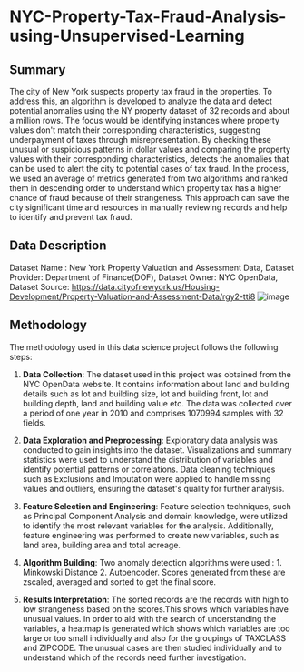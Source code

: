 # NYC-Property-Tax-Fraud-Analysis-using-Unsupervised-Learning
## Summary

The city of New York suspects property tax fraud in the properties. To address this, an algorithm is developed to analyze the data and detect potential anomalies using the NY property dataset of 32 records and about a million rows.
The focus would be identifying instances where property values don't match their corresponding characteristics, suggesting underpayment of taxes through misrepresentation. By checking these unusual or suspicious patterns in dollar values and comparing the property values with their corresponding characteristics, detects the anomalies that can be used to alert the city to potential cases of tax fraud. In the process, we used an average of metrics generated from two algorithms and ranked them in descending order to understand which property tax has a higher chance of fraud because of their strangeness. This approach can save the city significant time and resources in manually reviewing records and help to identify and prevent tax fraud.

## Data Description

Dataset Name : New York Property Valuation and Assessment Data, 
Dataset Provider: Department of Finance(DOF),
Dataset Owner: NYC OpenData,
Dataset Source: https://data.cityofnewyork.us/Housing-Development/Property-Valuation-and-Assessment-Data/rgy2-tti8
![image](https://github.com/IndiraGundavarapu01/NYC-Property-Tax-Fraud-Analysis-using-Unsupervised-Learning/assets/113149175/a2c4565d-290e-4e7f-b389-c0c7c649d1fe)
## Methodology

The methodology used in this data science project follows the following steps:

1. **Data Collection**: The dataset used in this project was obtained from the NYC OpenData website. It contains information about land and building details such as lot and building size, lot and building front, lot and building depth, land and building value etc. The data was collected over a period of one year in 2010 and comprises 1070994 samples with 32 fields.

2. **Data Exploration and Preprocessing**: Exploratory data analysis was conducted to gain insights into the dataset. Visualizations and summary statistics were used to understand the distribution of variables and identify potential patterns or correlations. Data cleaning techniques such as Exclusions and Imputation were applied to handle missing values and outliers, ensuring the dataset's quality for further analysis.

3. **Feature Selection and Engineering**: Feature selection techniques, such as Principal Component Analysis and domain knowledge, were utilized to identify the most relevant variables for the analysis. Additionally, feature engineering was performed to create new variables, such as land area, building area and total acreage.

4. **Algorithm Building**: Two anomaly detection algorithms were used : 1. Minkowski Distance 2. Autoencoder. Scores generated from these are zscaled, averaged and sorted to get the final score.  

5. **Results Interpretation**: The sorted records are the records with high to low strangeness based on the scores.This shows which variables have unusual values. In order to aid with the search of understanding the variables, a heatmap is generated which shows which variables are too large or too small individually and also for the groupings of TAXCLASS and ZIPCODE. The unusual cases are then studied individually and to understand which of the records need further investigation.
